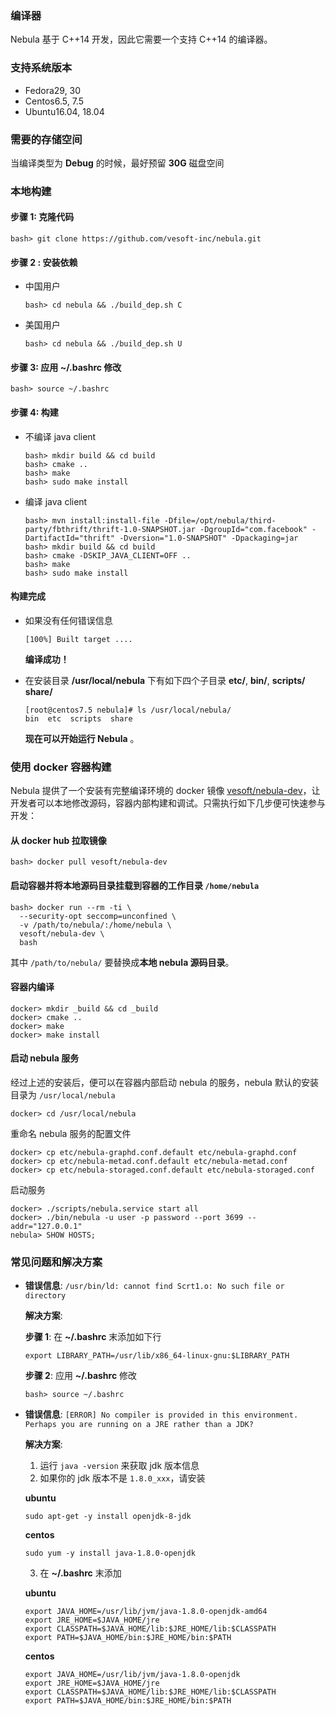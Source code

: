 ###  编译器

Nebula 基于 C++14 开发，因此它需要一个支持 C++14 的编译器。

### 支持系统版本
- Fedora29, 30
- Centos6.5, 7.5
- Ubuntu16.04, 18.04

### 需要的存储空间

当编译类型为 **Debug** 的时候，最好预留 **30G** 磁盘空间

### 本地构建
#### 步骤 1: 克隆代码

```
bash> git clone https://github.com/vesoft-inc/nebula.git
```

#### 步骤 2 : 安装依赖

- 中国用户

    ```
    bash> cd nebula && ./build_dep.sh C
    ```

- 美国用户

    ```
    bash> cd nebula && ./build_dep.sh U
    ```

#### 步骤 3: 应用 **~/.bashrc** 修改

```
bash> source ~/.bashrc
```
#### 步骤 4: 构建

- 不编译 java client

    ```
    bash> mkdir build && cd build
    bash> cmake ..
    bash> make
    bash> sudo make install
    ```
- 编译 java client

    ```
    bash> mvn install:install-file -Dfile=/opt/nebula/third-party/fbthrift/thrift-1.0-SNAPSHOT.jar -DgroupId="com.facebook" -DartifactId="thrift" -Dversion="1.0-SNAPSHOT" -Dpackaging=jar
    bash> mkdir build && cd build
    bash> cmake -DSKIP_JAVA_CLIENT=OFF ..
    bash> make
    bash> sudo make install
    ```

#### **构建完成**
- 如果没有任何错误信息

    ```
    [100%] Built target ....
    ```
    **编译成功！**
    
- 在安装目录 **/usr/local/nebula** 下有如下四个子目录 **etc/**, **bin/**, **scripts/** **share/**

    ```
    [root@centos7.5 nebula]# ls /usr/local/nebula/
    bin  etc  scripts  share
    ```
    **现在可以开始运行 Nebula** 。

### 使用 docker 容器构建

Nebula 提供了一个安装有完整编译环境的 docker 镜像 [vesoft/nebula-dev](https://hub.docker.com/r/vesoft/nebula-dev)，让开发者可以本地修改源码，容器内部构建和调试。只需执行如下几步便可快速参与开发：

#### 从 docker hub 拉取镜像

```shell
bash> docker pull vesoft/nebula-dev
```

#### 启动容器并将本地源码目录挂载到容器的工作目录 `/home/nebula`

```shell
bash> docker run --rm -ti \
  --security-opt seccomp=unconfined \
  -v /path/to/nebula/:/home/nebula \
  vesoft/nebula-dev \
  bash
```

其中 `/path/to/nebula/` 要替换成**本地 nebula 源码目录**。

#### 容器内编译

```shell
docker> mkdir _build && cd _build
docker> cmake ..
docker> make
docker> make install
```

#### 启动 nebula 服务

经过上述的安装后，便可以在容器内部启动 nebula 的服务，nebula 默认的安装目录为 `/usr/local/nebula`

```shell
docker> cd /usr/local/nebula
```

重命名 nebula 服务的配置文件

```shell
docker> cp etc/nebula-graphd.conf.default etc/nebula-graphd.conf
docker> cp etc/nebula-metad.conf.default etc/nebula-metad.conf
docker> cp etc/nebula-storaged.conf.default etc/nebula-storaged.conf
```

启动服务

```shell
docker> ./scripts/nebula.service start all
docker> ./bin/nebula -u user -p password --port 3699 --addr="127.0.0.1"
nebula> SHOW HOSTS;
```

### 常见问题和解决方案

- **错误信息**: `/usr/bin/ld: cannot find Scrt1.o: No such file or directory`

  **解决方案**:

    **步骤 1**: 在 **~/.bashrc** 末添加如下行

    ```
    export LIBRARY_PATH=/usr/lib/x86_64-linux-gnu:$LIBRARY_PATH
    ```

    **步骤 2**: 应用 **~/.bashrc** 修改

    ```
    bash> source ~/.bashrc
    ```

- **错误信息**: `[ERROR] No compiler is provided in this environment. Perhaps you are running on a JRE rather than a JDK?`

    **解决方案**:
    1) 运行 `java -version` 来获取 jdk 版本信息
    2) 如果你的 jdk 版本不是 `1.8.0_xxx`，请安装

    **ubuntu**

    ```
    sudo apt-get -y install openjdk-8-jdk
    ```

    **centos**

    ```
    sudo yum -y install java-1.8.0-openjdk
    ```

    3) 在 **~/.bashrc** 末添加

    **ubuntu**
    ```
    export JAVA_HOME=/usr/lib/jvm/java-1.8.0-openjdk-amd64
    export JRE_HOME=$JAVA_HOME/jre
    export CLASSPATH=$JAVA_HOME/lib:$JRE_HOME/lib:$CLASSPATH
    export PATH=$JAVA_HOME/bin:$JRE_HOME/bin:$PATH
    ```

    **centos**

    ```
    export JAVA_HOME=/usr/lib/jvm/java-1.8.0-openjdk
    export JRE_HOME=$JAVA_HOME/jre
    export CLASSPATH=$JAVA_HOME/lib:$JRE_HOME/lib:$CLASSPATH
    export PATH=$JAVA_HOME/bin:$JRE_HOME/bin:$PATH
    ```
